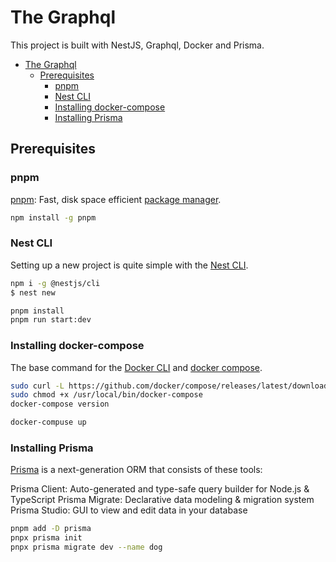 # The Graphql
This project is built with NestJS, Graphql, Docker and Prisma.

- [The Graphql](#the-graphql)
  - [Prerequisites](#prerequisites)
    - [pnpm](#pnpm)
    - [Nest CLI](#nest-cli)
    - [Installing docker-compose](#installing-docker-compose)
    - [Installing Prisma](#installing-prisma)



## Prerequisites
### pnpm
[pnpm](https://pnpm.io/installation): Fast, disk space efficient [package manager](https://pnpm.io/cli/add).
```bash
npm install -g pnpm

```
### Nest CLI
Setting up a new project is quite simple with the [Nest CLI](https://docs.nestjs.com/first-steps).

```bash
npm i -g @nestjs/cli
$ nest new

pnpm install
pnpm run start:dev


```

### Installing docker-compose

The base command for the [Docker CLI](https://docs.docker.com/engine/reference/commandline/docker/) and [docker compose](https://docs.docker.com/engine/reference/commandline/compose/).


```bash
sudo curl -L https://github.com/docker/compose/releases/latest/download/docker-compose-$(uname -s)-$(uname -m) -o /usr/local/bin/docker-compose
sudo chmod +x /usr/local/bin/docker-compose
docker-compose version

docker-compuse up

```
### Installing Prisma
[Prisma](https://www.prisma.io/docs/getting-started) is a next-generation ORM that consists of these tools:

Prisma Client: Auto-generated and type-safe query builder for Node.js & TypeScript
Prisma Migrate: Declarative data modeling & migration system
Prisma Studio: GUI to view and edit data in your database

```bash
pnpm add -D prisma
pnpx prisma init
pnpx prisma migrate dev --name dog
```